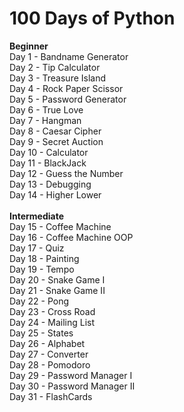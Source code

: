 # 100 Days of Python

**Beginner**\
Day 1 - Bandname Generator\
Day 2 - Tip Calculator\
Day 3 - Treasure Island\
Day 4 - Rock Paper Scissor\
Day 5 - Password Generator\
Day 6 - True Love\
Day 7 - Hangman\
Day 8 - Caesar Cipher\
Day 9 - Secret Auction\
Day 10 - Calculator\
Day 11 - BlackJack\
Day 12 - Guess the Number\
Day 13 - Debugging\
Day 14 - Higher Lower\
\
**Intermediate**\
Day 15 - Coffee Machine\
Day 16 - Coffee Machine OOP\
Day 17 - Quiz\
Day 18 - Painting\
Day 19 - Tempo\
Day 20 - Snake Game I\
Day 21 - Snake Game II\
Day 22 - Pong\
Day 23 - Cross Road\
Day 24 - Mailing List\
Day 25 - States\
Day 26 - Alphabet\
Day 27 - Converter\
Day 28 - Pomodoro\
Day 29 - Password Manager I\
Day 30 - Password Manager II\
Day 31 - FlashCards
